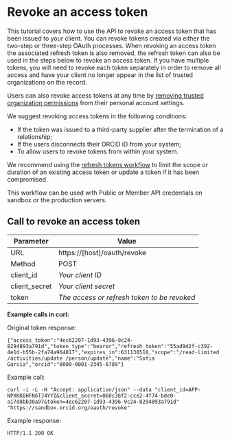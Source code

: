 # Revoke an access token

This tutorial covers how to use the API to revoke an access token that has been issued to your client. You can revoke tokens created via either the two-step or three-step OAuth processes. When revoking an access token the associated refresh token is also removed, the refresh token can also be used in the steps below to revoke an access token. If you have multiple tokens, you will need to revoke each token separately in order to remove all access and have your client no longer appear in the list of trusted organizations on the record.

Users can also revoke access tokens at any time by [removing trusted organization permissions](https://support.orcid.org/hc/articles/360006973893) from their personal account settings.

We suggest revoking access tokens in the following conditions:

* If the token was issued to a third-party supplier after the termination of a relationship;
* If the users disconnects their ORCID iD from your system;
* To allow users to revoke tokens from within your system.

We recommend using the [refresh tokens workflow](https://github.com/ORCID/ORCID-Source/blob/master/orcid-api-web/tutorial/refresh_tokens.md) to limit the scope or duration of an existing access token or update a token if it has been compromised.

This workflow can be used with Public or Member API credentials on sandbox or the production servers.

## Call to revoke an access token

| Parameter | Value        |
|--------------------|--------------------------|
| URL 				| https<i></i>://[host]/oauth/revoke|
| Method | POST |
| client\_id 		| *Your client ID* |
| client\_secret 		| *Your client secret* |
| token       | *The access or refresh token to be revoked* |

**Example calls in curl:**

Original token response:

```
{"access_token":"4ec62207-1d93-4396-9c24-8294893a791d","token_type":"bearer","refresh_token":"55ad9d2f-c392-4e1d-b55b-2fa74a964817","expires_in":631138518,"scope":"/read-limited /activities/update /person/update","name":"Sofia Garcia","orcid":"0000-0001-2345-6789"}
```

Example call:

```
curl -i -L -H "Accept: application/json" --data "client_id=APP-NPXKK6HFN6TJ4YYI&client_secret=060c36f2-cce2-4f74-bde0-a17d8bb30a97&token=4ec62207-1d93-4396-9c24-8294893a791d" "https://sandbox.orcid.org/oauth/revoke"
```

Example response:

```
HTTP/1.1 200 OK
```
